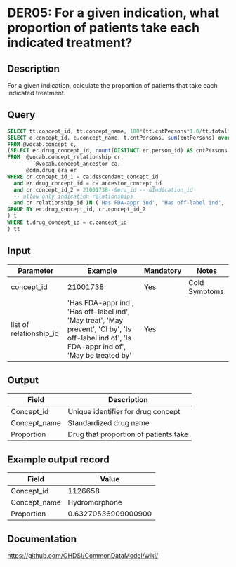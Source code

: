 <!---
Group:drug era
Name:DER05 For a given indication, what proportion of patients take each indicated treatment?
Author:Patrick Ryan
CDM Version: 5.3
-->

# DER05: For a given indication, what proportion of patients take each indicated treatment?

## Description
For a given indication, calculate the proportion of patients that take each indicated treatment.

## Query
```sql
SELECT tt.concept_id, tt.concept_name, 100*(tt.cntPersons*1.0/tt.total*1.0) AS proportion FROM (
SELECT c.concept_id, c.concept_name, t.cntPersons, sum(cntPersons) over() AS total
FROM @vocab.concept c,
(SELECT er.drug_concept_id, count(DISTINCT er.person_id) AS cntPersons
FROM  @vocab.concept_relationship cr,
         @vocab.concept_ancestor ca,
      @cdm.drug_era er
WHERE cr.concept_id_1 = ca.descendant_concept_id
  and er.drug_concept_id = ca.ancestor_concept_id
  and cr.concept_id_2 = 21001738--&era_id -- &Indication_id
  -- allow only indication relationships
  and cr.relationship_id IN ('Has FDA-appr ind', 'Has off-label ind', 'May treat', 'May prevent', 'CI by', 'Is off-label ind of', 'Is FDA-appr ind of', 'May be treated by')
GROUP BY er.drug_concept_id, cr.concept_id_2
) t
WHERE t.drug_concept_id = c.concept_id
) tt
```

## Input

|  Parameter |  Example |  Mandatory |  Notes |
| --- | --- | --- | --- |
| concept_id | 21001738 | Yes | Cold Symptoms |
| list of relationship_id | 'Has FDA-appr ind', 'Has off-label ind', 'May treat', 'May prevent', 'CI by', 'Is off-label ind of', 'Is FDA-appr ind of', 'May be treated by' | Yes |   |

## Output

|  Field |  Description |
| --- | --- |
| Concept_id | Unique identifier for drug concept |
| Concept_name | Standardized drug name |
| Proportion | Drug that proportion of patients take |

## Example output record

|  Field |  Value |
| --- | --- |
| Concept_id | 1126658 |
| Concept_name | Hydromorphone |
| Proportion | 0.63270536909000900 |

## Documentation
https://github.com/OHDSI/CommonDataModel/wiki/
